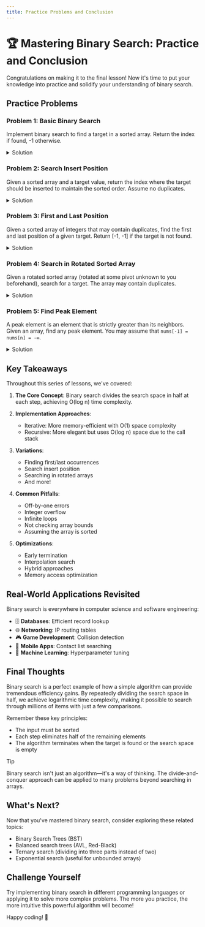 ```yaml
---
title: Practice Problems and Conclusion
---
```


# 🏆 Mastering Binary Search: Practice and Conclusion

Congratulations on making it to the final lesson! Now it's time to put your knowledge into practice and solidify your understanding of binary search.

## Practice Problems

### Problem 1: Basic Binary Search

Implement binary search to find a target in a sorted array. Return the index if found, -1 otherwise.

<details>
<summary>Solution</summary>

```javascript
function binarySearch(nums, target) {
  let left = 0;
  let right = nums.length - 1;
  
  while (left <= right) {
    const mid = left + Math.floor((right - left) / 2);
    
    if (nums[mid] === target) {
      return mid;
    }
    
    if (nums[mid] < target) {
      left = mid + 1;
    } else {
      right = mid - 1;
    }
  }
  
  return -1;
}

// Test cases
console.log(binarySearch([-1, 0, 3, 5, 9, 12], 9)); // Output: 4
console.log(binarySearch([-1, 0, 3, 5, 9, 12], 2)); // Output: -1
```
</details>

### Problem 2: Search Insert Position

Given a sorted array and a target value, return the index where the target should be inserted to maintain the sorted order. Assume no duplicates.

<details>
<summary>Solution</summary>

```javascript
function searchInsert(nums, target) {
  let left = 0;
  let right = nums.length - 1;
  
  while (left <= right) {
    const mid = left + Math.floor((right - left) / 2);
    
    if (nums[mid] === target) {
      return mid;
    }
    
    if (nums[mid] < target) {
      left = mid + 1;
    } else {
      right = mid - 1;
    }
  }
  
  return left;
}

// Test cases
console.log(searchInsert([1, 3, 5, 6], 5)); // Output: 2
console.log(searchInsert([1, 3, 5, 6], 2)); // Output: 1
console.log(searchInsert([1, 3, 5, 6], 7)); // Output: 4
```
</details>

### Problem 3: First and Last Position

Given a sorted array of integers that may contain duplicates, find the first and last position of a given target. Return [-1, -1] if the target is not found.

<details>
<summary>Solution</summary>

```javascript
function searchRange(nums, target) {
  const findFirst = () => {
    let left = 0;
    let right = nums.length - 1;
    let result = -1;
    
    while (left <= right) {
      const mid = left + Math.floor((right - left) / 2);
      
      if (nums[mid] >= target) {
        if (nums[mid] === target) {
          result = mid;
        }
        right = mid - 1;
      } else {
        left = mid + 1;
      }
    }
    
    return result;
  };
  
  const findLast = () => {
    let left = 0;
    let right = nums.length - 1;
    let result = -1;
    
    while (left <= right) {
      const mid = left + Math.floor((right - left) / 2);
      
      if (nums[mid] <= target) {
        if (nums[mid] === target) {
          result = mid;
        }
        left = mid + 1;
      } else {
        right = mid - 1;
      }
    }
    
    return result;
  };
  
  return [findFirst(), findLast()];
}

// Test cases
console.log(searchRange([5, 7, 7, 8, 8, 10], 8)); // Output: [3, 4]
console.log(searchRange([5, 7, 7, 8, 8, 10], 6)); // Output: [-1, -1]
```
</details>

### Problem 4: Search in Rotated Sorted Array

Given a rotated sorted array (rotated at some pivot unknown to you beforehand), search for a target. The array may contain duplicates.

<details>
<summary>Solution</summary>

```javascript
function search(nums, target) {
  let left = 0;
  let right = nums.length - 1;
  
  while (left <= right) {
    const mid = left + Math.floor((right - left) / 2);
    
    if (nums[mid] === target) {
      return mid;
    }
    
    // Handle duplicates
    if (nums[left] === nums[mid] && nums[mid] === nums[right]) {
      left++;
      right--;
      continue;
    }
    
    // Check if left half is sorted
    if (nums[left] <= nums[mid]) {
      // Check if target is in left half
      if (nums[left] <= target && target < nums[mid]) {
        right = mid - 1;
      } else {
        left = mid + 1;
      }
    } 
    // Right half is sorted
    else {
      // Check if target is in right half
      if (nums[mid] < target && target <= nums[right]) {
        left = mid + 1;
      } else {
        right = mid - 1;
      }
    }
  }
  
  return -1;
}

// Test cases
console.log(search([4, 5, 6, 7, 0, 1, 2], 0)); // Output: 4
console.log(search([4, 5, 6, 7, 0, 1, 2], 3)); // Output: -1
```
</details>

### Problem 5: Find Peak Element

A peak element is an element that is strictly greater than its neighbors. Given an array, find any peak element. You may assume that `nums[-1] = nums[n] = -∞`.

<details>
<summary>Solution</summary>

```javascript
function findPeakElement(nums) {
  let left = 0;
  let right = nums.length - 1;
  
  while (left < right) {
    const mid = left + Math.floor((right - left) / 2);
    
    if (nums[mid] > nums[mid + 1]) {
      // Peak is in the left half (including mid)
      right = mid;
    } else {
      // Peak is in the right half
      left = mid + 1;
    }
  }
  
  return left;
}

// Test cases
console.log(findPeakElement([1, 2, 3, 1])); // Output: 2
console.log(findPeakElement([1, 2, 1, 3, 5, 6, 4])); // Output: 5 or 1
```
</details>

## Key Takeaways

Throughout this series of lessons, we've covered:

1. **The Core Concept**: Binary search divides the search space in half at each step, achieving O(log n) time complexity.

2. **Implementation Approaches**:
   - Iterative: More memory-efficient with O(1) space complexity
   - Recursive: More elegant but uses O(log n) space due to the call stack

3. **Variations**:
   - Finding first/last occurrences
   - Search insert position
   - Searching in rotated arrays
   - And more!

4. **Common Pitfalls**:
   - Off-by-one errors
   - Integer overflow
   - Infinite loops
   - Not checking array bounds
   - Assuming the array is sorted

5. **Optimizations**:
   - Early termination
   - Interpolation search
   - Hybrid approaches
   - Memory access optimization

## Real-World Applications Revisited

Binary search is everywhere in computer science and software engineering:

- 🗄️ **Databases**: Efficient record lookup
- 🌐 **Networking**: IP routing tables
- 🎮 **Game Development**: Collision detection
- 📱 **Mobile Apps**: Contact list searching
- 🧠 **Machine Learning**: Hyperparameter tuning

## Final Thoughts

Binary search is a perfect example of how a simple algorithm can provide tremendous efficiency gains. By repeatedly dividing the search space in half, we achieve logarithmic time complexity, making it possible to search through millions of items with just a few comparisons.

Remember these key principles:
- The input must be sorted
- Each step eliminates half of the remaining elements
- The algorithm terminates when the target is found or the search space is empty

> [!TIP]
> Binary search isn't just an algorithm—it's a way of thinking. The divide-and-conquer approach can be applied to many problems beyond searching in arrays.

## What's Next?

Now that you've mastered binary search, consider exploring these related topics:

- Binary Search Trees (BST)
- Balanced search trees (AVL, Red-Black)
- Ternary search (dividing into three parts instead of two)
- Exponential search (useful for unbounded arrays)

## Challenge Yourself

Try implementing binary search in different programming languages or applying it to solve more complex problems. The more you practice, the more intuitive this powerful algorithm will become!

Happy coding! 🚀 